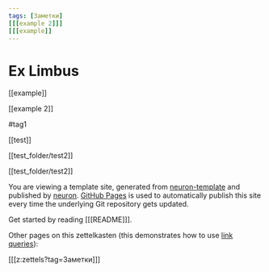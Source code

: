 ```yaml
---
tags: [Заметки]
[[[example 2]]]
[[[example]]
---
```


# Ex Limbus

[[example]]

[[example 2]]

#tag1

[[test]]

[[test_folder/test2]]

[[test_folder/test2]]

You are viewing a template site, generated from [neuron-template](https://github.com/srid/neuron-template) and published by [neuron](https://neuron.zettel.page/). [GitHub Pages](https://pages.github.com/) is used to automatically publish this site every time the underlying Git repository gets updated.

Get started by reading [[[README]]].



Other pages on this zettelkasten (this demonstrates how to use [link queries](https://neuron.zettel.page/link-query.html)):

[[[z:zettels?tag=Заметки]]]
